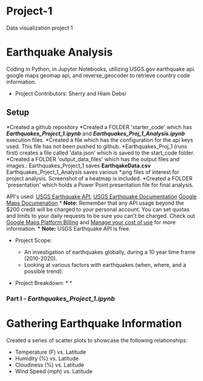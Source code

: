 # Project-1
Data visualization  project 1
# Earthquake Analysis
Coding in Python, in Jupyter Notebooks, utilizing USGS.gov earthquake api. google maps geomap api, and reverse_geocoder to retrieve country code information.

* Project Contributors: Sherry and Hiam Debsi

## Setup
*Created a github repository
*Created a FOLDER 'starter_code' which has ***Earthquakes_Project_1.ipynb*** and ***Earthquakes_Proj_1_Analysis.ipynb*** execution files.
    *Created a file which has the configuration for the api keys used. This file has not been pushed to github.
    *Earthquakes_Proj_1 (runs first) creates a file called 'data.json' which is saved to the start_code folder.
*Created a FOLDER 'output_data_files' which has the output files and images.:
    Earthquakes_Project_1  saves **EarthqakeData.csv** 
    Earthquakes_Prject_1_Analysis saves various *.png files of interest for project analysis. Screenshot of a heatmap is included.
*Created a FOLDER 'presentation' which holds a Power Point presentation file for final analysis.

API's used: [USGS Earthquake API](https://earthquake.usgs.gov/fdsnws/event/1/?ref=springboard), 
                   [USGS Earthquake Documentation](https://earthquake.usgs.gov/earthquakes/feed/v1.0/geojson.php)
                   [Google Maps Documenation](https://developers.google.com/maps/documentation/places/web-service/overview)
                    * **Note:** Remember that any API usage beyond the $200 credit will be charged to your personal account. You can set quotas and limits to your daily requests to be sure you can't be charged. Check out [Google Maps Platform Billing](https://developers.google.com/maps/billing/gmp-billing#monitor-and-restrict-consumption) and [Manage your cost of use](https://developers.google.com/maps/documentation/javascript/usage-and-billing#set-caps) for more information.
                    * **Note:** USGS Earthquake API is free.


* Project Scope:
    * An investigation of earthquakes globally,  during a 10 year time frame (2010-2020). 
    * Looking at various factors with earthquakes (when, where, and a possible trend).

* Project Breakdown:
    *
    *

### Part I - ***Earthquakes_Project_1.ipynb***




# Gathering Earthquake Information






Created a series of scatter plots to showcase the following relationships:

* Temperature (F) vs. Latitude
* Humidity (%) vs. Latitude
* Cloudiness (%) vs. Latitude
* Wind Speed (mph) vs. Latitude
